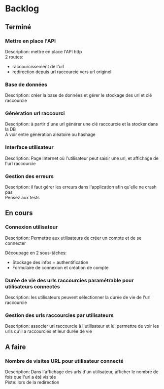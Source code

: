 # Backlog

## Terminé

### Mettre en place l'API

Description: mettre en place l'API http  
2 routes:

- raccourcissement de l'url
- redirection depuis url raccourcie vers url originel

### Base de données

Description: créer la base de données et gérer le stockage des url et clé raccourcie

### Génération url raccourci

Description: à partir d'une url générer une clé raccourcie et la stocker dans la DB  
A voir entre génération aléatoire ou hashage

### Interface utilisateur

Description: Page Internet où l'utilisateur peut saisir une url, et affichage de l'url raccourcie

### Gestion des erreurs

Description: il faut gérer les erreurs dans l'application afin qu'elle ne crash pas  
Pensez aux tests

## En cours

### Connexion utilisateur

Description: Permettre aux utilisateurs de créer un compte et de se connecter

Découpage en 2 sous-tâches:

* Stockage des infos + authentification
* Formulaire de connexion et création de compte

### Durée de vie des urls raccourcies paramétrable pour utilisateurs connectés

Description: les utilisateurs peuvent sélectionner la durée de vie de l'url raccourcie

### Gestion des urls raccourcies par utilisateurs

Description: associer url raccourcie à l'utilisateur et lui permettre de voir les urls qu'il a raccourcies et leur durée
de vie

## A faire

### Nombre de visites URL pour utilisateur connecté

Description: Dans l'affichage des urls d'un utilisateur, afficher le nombre de fois que l'url a été visitée  
Piste: lors de la redirection
